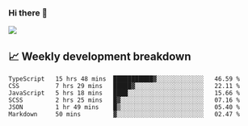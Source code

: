 ### Hi there 👋
<img align="center" src="https://github-readme-stats.vercel.app/api?username=Tumao727&show_icons=true&hide_title=true&theme=dracula" />


## 📈 Weekly development breakdown
<!--START_SECTION:waka-->

```text
TypeScript   15 hrs 48 mins  ███████████▓░░░░░░░░░░░░░   46.59 %
CSS          7 hrs 29 mins   █████▓░░░░░░░░░░░░░░░░░░░   22.11 %
JavaScript   5 hrs 18 mins   ████░░░░░░░░░░░░░░░░░░░░░   15.66 %
SCSS         2 hrs 25 mins   █▓░░░░░░░░░░░░░░░░░░░░░░░   07.16 %
JSON         1 hr 49 mins    █▒░░░░░░░░░░░░░░░░░░░░░░░   05.40 %
Markdown     50 mins         ▓░░░░░░░░░░░░░░░░░░░░░░░░   02.47 %
```

<!--END_SECTION:waka-->